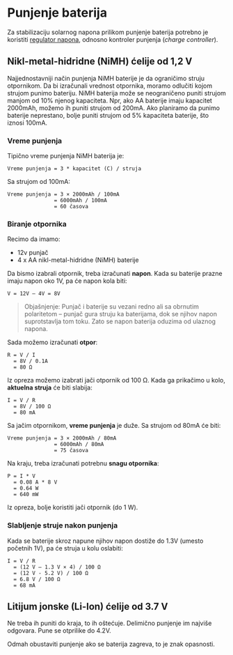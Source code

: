 # Punjenje baterija

Za stabilizaciju solarnog napona prilikom punjenje baterija potrebno je koristiti [regulator napona](regulator-napona), odnosno kontroler punjenja (*charge controller*).

## Nikl-metal-hidridne (NiMH) ćelije od 1,2 V

Najjednostavniji način punjenja NiMH baterije je da ograničimo struju otpornikom. Da bi izračunali vrednost otpornika, moramo odlučiti kojom strujom punimo bateriju. NiMH baterija može se neograničeno puniti strujom manjom od 10% njenog kapaciteta. Npr, ako AA baterije imaju kapacitet 2000mAh, možemo ih puniti strujom od 200mA. Ako planiramo da punimo baterije neprestano, bolje puniti strujom od 5% kapaciteta baterije, što iznosi 100mA.

### Vreme punjenja

Tipično vreme punjenja NiMH baterija je: 

```
Vreme punjenja = 3 * kapacitet (C) / struja
```

Sa strujom od 100mA:

```
Vreme punjenja = 3 × 2000mAh / 100mA 
               = 6000mAh / 100mA 
               = 60 časova
```

### Biranje otpornika

Recimo da imamo:
- 12v punjač
- 4 x AA nikl-metal-hidridne (NiMH) baterije

Da bismo izabrali otpornik, treba izračunati **napon**. Kada su baterije prazne imaju napon oko 1V, pa će napon kola biti:
```
V = 12V – 4V = 8V
```

> Objašnjenje: Punjač i baterije su vezani redno ali sa obrnutim polaritetom – punjač gura struju ka baterijama, dok se njihov napon suprotstavlja tom toku. Zato se napon baterija oduzima od ulaznog napona.

Sada možemo izračunati **otpor**: 
```
R = V / I 
  = 8V / 0.1A 
  = 80 Ω
```

Iz opreza možemo izabrati jači otpornik od 100 Ω. Kada ga prikačimo u kolo, **aktuelna struja** će biti slabija:
```
I = V / R 
  = 8V / 100 Ω 
  = 80 mA
```

Sa jačim otpornikom, **vreme punjenja** je duže. Sa strujom od 80mA će biti:

```
Vreme punjenja = 3 × 2000mAh / 80mA 
               = 6000mAh / 80mA 
               = 75 časova
```

Na kraju, treba izračunati potrebnu **snagu otpornika**:

```
P = I * V 
  = 0.08 A * 8 V 
  = 0.64 W 
  = 640 mW
```

Iz opreza, bolje koristiti jači otpornik (do 1 W).

### Slabljenje struje nakon punjenja

Kada se baterije skroz napune njihov napon dostiže do 1.3V (umesto početnih 1V), pa će struja u kolu oslabiti:

```
I = V / R 
  = (12 V – 1.3 V × 4) / 100 Ω 
  = (12 V - 5.2 V) / 100 Ω 
  = 6.8 V / 100 Ω 
  = 68 mA
```

## Litijum jonske (Li-Ion) ćelije od 3.7 V

Ne treba ih puniti do kraja, to ih oštećuje. Delimično punjenje im najviše odgovara. Pune se otprilike do 4.2V.

Odmah obustaviti punjenje ako se baterija zagreva, to je znak opasnosti.
